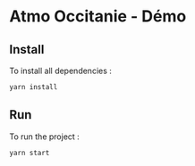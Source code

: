 # Atmo Occitanie - Démo
## Install
To install all dependencies :
``` sh
yarn install
```

## Run
To run the project :
```
yarn start
```
